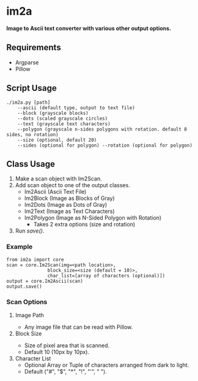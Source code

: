 # im2a
__Image to Ascii text converter with various other output options.__

## Requirements

- Argparse
- Pillow

## Script Usage

```
./im2a.py [path] 
    --ascii (default type, output to text file)
    --block (grayscale blocks)
    --dots (scaled grayscale circles)
    --text (grayscale text characters)
    --polygon (grayscale n-sides polygons with rotation. default 8 sides, no rotation)
    --size (optional, default 20)
    --sides (optional for polygon) --rotation (optional for polygon)
```

## Class Usage

1. Make a scan object with Im2Scan.
2. Add scan object to one of the output classes.
    * Im2Ascii (Ascii Text File)
    * Im2Block (Image as Blocks of Gray)
    * Im2Dots (Image as Dots of Gray)
    * Im2Text (Image as Text Characters)
    * Im2Polygon (Image as N-Sided Polygon with Rotation)
      * Takes 2 extra options (size and rotation)
3. Run _save()_.

### Example

```
from im2a import core
scan = core.Im2Scan(img=<path location>, 
               block_size=<size (default = 10)>, 
               char_list=[array of characters (optional)])
output = core.Im2Ascii(scan)
output.save()
```

### Scan Options

1. Image Path <String Path Location>
    * Any image file that can be read with Pillow.
2. Block Size <Int>
    * Size of pixel area that is scanned.
    * Default 10 (10px by 10px).
3. Character List
    * Optional Array or Tuple of characters arranged from dark to light.
    * Default ("#", "$", "*", "!", "'", " ").
    
    
    
    
